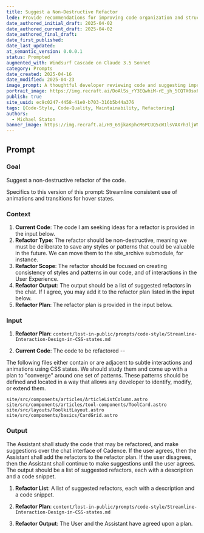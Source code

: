 ```yaml
---
title: Suggest a Non-Destructive Refactor
lede: Provide recommendations for improving code organization and structure while preserving functionality and maintaining existing patterns
date_authored_initial_draft: 2025-04-02
date_authored_current_draft: 2025-04-02
date_authored_final_draft: 
date_first_published: 
date_last_updated: 
at_semantic_version: 0.0.0.1
status: Prompted
augmented_with: Windsurf Cascade on Claude 3.5 Sonnet
category: Prompts
date_created: 2025-04-16
date_modified: 2025-04-23
image_prompt: A thoughtful developer reviewing code and suggesting improvements, surrounded by branching diagrams and preserved legacy code, symbolizing careful, non-destructive refactoring.
portrait_image: https://img.recraft.ai/DoAlSs_rY3EQwhiM-rE_jh_5CQTX0sx6WmiszFHMtzA/rs:fit:1024:1820:0/raw:1/plain/abs://external/images/e99dee65-3c43-4025-a7ae-18ed459d0577
publish: true
site_uuid: ec9c0247-4458-41e0-b703-316b5b44a376
tags: [Code-Style, Code-Quality, Maintainability, Refactoring]
authors:
  - Michael Staton
banner_image: https://img.recraft.ai/H9_69jkaKphcM6PCUQ5cW1lsVAXrh3ljWNkSprN370k/rs:fit:1024:2048:0/raw:1/plain/abs://external/images/d5f646cf-1088-4d5e-9507-84e0dcc5b6c5
---
```


## Prompt

### Goal

Suggest a non-destructive refactor of the code.

Specifics to this version of this prompt: 
Streamline consistent use of animations and transitions for hover states.

### Context

1. **Current Code**: The code I am seeking ideas for a refactor is provided in the input below. 
2. **Refactor Type**: The refactor should be non-destructive, meaning we must be deliberate to save any styles or patterns that could be valuable in the future.  We can move them to the site_archive submodule, for instance.  
3. **Refactor Scope**: The refactor should be focused on creating consistency of styles and patterns in our code, and of interactions in the User Experience.
4. **Refactor Output**: The output should be a list of suggested refactors in the chat.  If I agree, you may add it to the refactor plan listed in the input below.
5. **Refactor Plan**: The refactor plan is provided in the input below.

### Input

1. **Refactor Plan**: 
`content/lost-in-public/prompts/code-style/Streamline-Interaction-Design-in-CSS-states.md`


2. **Current Code**: The code to be refactored --

The following files either contain or are adjacent to subtle interactions and animations using CSS states. We should study them and come up with a plan to "converge" around one set of patterns.  These patterns should be defined and located in a way that allows any developer to identify, modify, or extend them. 

`site/src/components/articles/ArticleListColumn.astro`
`site/src/components/articles/tool-components/ToolCard.astro`
`site/src/layouts/ToolkitLayout.astro`
`site/src/components/basics/CardGrid.astro`


### Output

The Assistant shall study the code that may be refactored, and make suggestions over the chat interface of Cadence.  If the user agrees, then the Assistant shall add the refactors to the refactor plan.  If the user disagrees, then the Assistant shall continue to make suggestions until the user agrees.  The output should be a list of suggested refactors, each with a description and a code snippet.

1. **Refactor List**: A list of suggested refactors, each with a description and a code snippet.

2. **Refactor Plan**: 
`content/lost-in-public/prompts/code-style/Streamline-Interaction-Design-in-CSS-states.md`

3. **Refactor Output**: The User and the Assistant have agreed upon a plan.  
